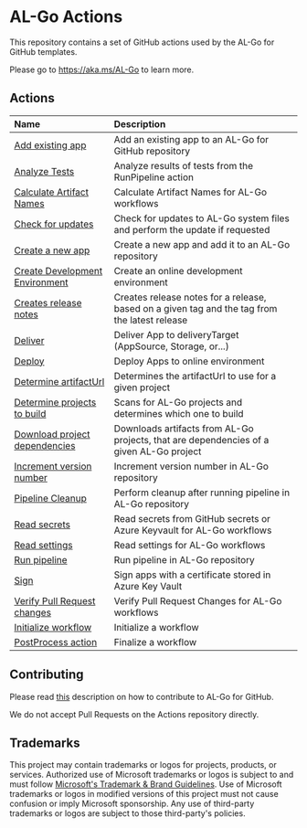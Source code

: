 # AL-Go Actions
This repository contains a set of GitHub actions used by the AL-Go for GitHub templates.

Please go to https://aka.ms/AL-Go to learn more.

## Actions
| Name | Description |
| :-- | :-- |
| [Add existing app](AddExistingApp) | Add an existing app to an AL-Go for GitHub repository |
| [Analyze Tests](AnalyzeTests) | Analyze results of tests from the RunPipeline action |
| [Calculate Artifact Names](CalculateArtifactNames) | Calculate Artifact Names for AL-Go workflows |
| [Check for updates](CheckForUpdates) | Check for updates to AL-Go system files and perform the update if requested |
| [Create a new app](CreateApp) | Create a new app and add it to an AL-Go repository |
| [Create Development Environment](CreateDevelopmentEnvironment) | Create an online development environment |
| [Creates release notes](CreateReleaseNotes) | Creates release notes for a release, based on a given tag and the tag from the latest release |
| [Deliver](Deliver) | Deliver App to deliveryTarget (AppSource, Storage, or...) |
| [Deploy](Deploy) | Deploy Apps to online environment |
| [Determine artifactUrl](DetermineArtifactUrl) | Determines the artifactUrl to use for a given project |
| [Determine projects to build](DetermineProjectsToBuild) | Scans for AL-Go projects and determines which one to build |
| [Download project dependencies](DownloadProjectDependencies) | Downloads artifacts from AL-Go projects, that are dependencies of a given AL-Go project |
| [Increment version number](IncrementVersionNumber) | Increment version number in AL-Go repository |
| [Pipeline Cleanup](PipelineCleanup) | Perform cleanup after running pipeline in AL-Go repository |
| [Read secrets](ReadSecrets) | Read secrets from GitHub secrets or Azure Keyvault for AL-Go workflows |
| [Read settings](ReadSettings) | Read settings for AL-Go workflows |
| [Run pipeline](RunPipeline) | Run pipeline in AL-Go repository |
| [Sign](Sign) | Sign apps with a certificate stored in Azure Key Vault |
| [Verify Pull Request changes](VerifyPRChanges) | Verify Pull Request Changes for AL-Go workflows |
| [Initialize workflow](WorkflowInitialize) | Initialize a workflow |
| [PostProcess action](WorkflowPostProcess) | Finalize a workflow |

## Contributing

Please read [this](https://github.com/microsoft/AL-Go/blob/main/Scenarios/Contribute.md) description on how to contribute to AL-Go for GitHub.

We do not accept Pull Requests on the Actions repository directly.

## Trademarks

This project may contain trademarks or logos for projects, products, or services. Authorized use of Microsoft
trademarks or logos is subject to and must follow
[Microsoft's Trademark & Brand Guidelines](https://www.microsoft.com/en-us/legal/intellectualproperty/trademarks/usage/general).
Use of Microsoft trademarks or logos in modified versions of this project must not cause confusion or imply Microsoft sponsorship.
Any use of third-party trademarks or logos are subject to those third-party's policies.
